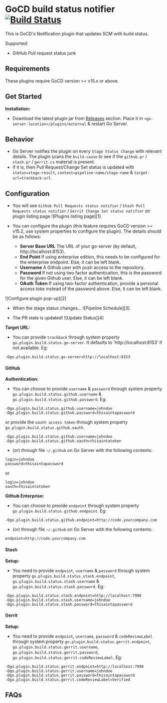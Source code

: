 # GoCD build status notifier  [![Build Status](https://snap-ci.com/gocd-contrib/gocd-build-status-notifier/branch/master/build_image)](https://snap-ci.com/gocd-contrib/gocd-build-status-notifier/branch/master)

This is GoCD's Notification plugin that updates SCM with build status.

Supported:
* GitHub Pull request status
junk
## Requirements
These plugins require GoCD version >= v15.x or above.

## Get Started
**Installation:**
- Download the latest plugin jar from [Releases](https://github.com/srinivasupadhya/gocd-build-status-notifier/releases) section. Place it in `<go-server-location>/plugins/external` & restart Go Server.

## Behavior
- Go Server notifies the plugin on every `Stage Status Change` with relevant details. The plugin scans the `build-cause` to see if the `github.pr` / `stash.pr` / `gerrit.cs` material is present.
- If it is, then Pull Request/Change Set status is updated with `status=stage-result`, `context=pipeline-name/stage-name` & `target-url=trackback-url`.

## Configuration

- You will see `Github Pull Requests status notifier` / `Stash Pull Requests status notifier` / `Gerrit Change Set status notifier` on plugin listing page
![Plugins listing page][1]

- You can configure the plugin (this feature requires GoCD version >= v15.2, use system properties to configure the plugin). The details should be as follows:
  - **Server Base URL** The URL of your go-server (by default, http://localhost:8153).
  - **End Point** If using enterprise edition, this needs to be configured for the enterprise endpoint. Else, it can be left blank.
  - **Username** A Github user with push access to the repository.
  - **Password** If not using two factor authentication, this is the password for the given Github user. Else, it can be left blank.
  - **OAuth Token** If using two-factor authentication, provide a personal access toke instead of the password above. Else, it can be left blank.

![Configure plugin pop-up][2]

- When the stage status changes...
![Pipeline Schedule][3]

- The PR state is updated!
![Update Status][4]

**Target URL:**
- You can provide `trackback` through system property `go.plugin.build.status.go-server`. It defaults to 'http://localhost:8153' if not available.
Eg:
```
-Dgo.plugin.build.status.go-server=http://localhost:8153
```

#### GitHub
**Authentication:**
- You can choose to provide `username` & `password` through system property `go.plugin.build.status.github.username` & `go.plugin.build.status.github.password`.
Eg: 
```
-Dgo.plugin.build.status.github.username=johndoe
-Dgo.plugin.build.status.github.password=thisaintapassword
```
or provide the `oauth access token` through system property `go.plugin.build.status.github.oauth`.
```
-Dgo.plugin.build.status.github.username=johndoe
-Dgo.plugin.build.status.github.oauth=thisaintatoken
```

- (or) through file `~/.github` on Go Server with the following contents:
```
login=johndoe
password=thisaintapassword
```
or
```
login=johndoe
oauth=thisaintatoken
```

**Github Enterprise:**
- You can choose to provide `endpoint` through system property `go.plugin.build.status.github.endpoint`.
Eg:
```
-Dgo.plugin.build.status.github.endpoint=http://code.yourcompany.com
```
- (or) through file `~/.github` on Go Server with the following contents:
```
endpoint=http://code.yourcompany.com
```

#### Stash
**Setup:**
- You need to provide `endpoint`, `username` & `password` through system property `go.plugin.build.status.stash.endpoint`, `go.plugin.build.status.stash.username` & `go.plugin.build.status.stash.password`.
Eg:
```
-Dgo.plugin.build.status.stash.endpoint=http://localhost:7990
-Dgo.plugin.build.status.stash.username=johndoe
-Dgo.plugin.build.status.stash.password=thisaintapassword
```

#### Gerrit
**Setup:**
- You need to provide `endpoint`, `username`, `password` & `codeReviewLabel` through system property `go.plugin.build.status.gerrit.endpoint`, `go.plugin.build.status.gerrit.username`, `go.plugin.build.status.gerrit.password`, `go.plugin.build.status.gerrit.codeReviewLabel`.
Eg:
```
-Dgo.plugin.build.status.gerrit.endpoint=http://localhost:7990
-Dgo.plugin.build.status.gerrit.username=johndoe
-Dgo.plugin.build.status.gerrit.password=thisaintapassword
-Dgo.plugin.build.status.gerrit.codeReviewLabel=Verified
```

## FAQs

